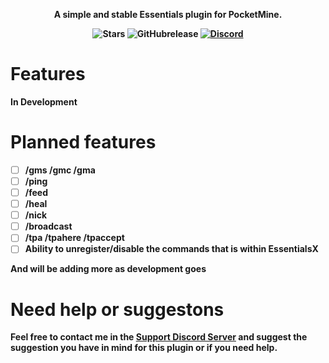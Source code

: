 <p align="center">
    <b>A simple and stable Essentials plugin for PocketMine.
</p>

<p align="center">
      <img alt="Stars" src= "https://img.shields.io/github/stars/Vecnavium-pm-pl/EssentialsX?style=for-the-badge">
<img alt="GitHubrelease" src="https://img.shields.io/github/downloads/vecnavium-pm-pl/EssentialsX/latest/total">
    <a href="https://discord.gg/6M9tGyWPjr"><img src="https://img.shields.io/discord/837701868649709568?label=discord&color=7289DA&logo=discord" alt="Discord" /></a>
</p>

# Features

In Development

# Planned features

- [ ] /gms /gmc /gma
- [ ] /ping
- [ ] /feed
- [ ] /heal
- [ ] /nick
- [ ] /broadcast
- [ ] /tpa /tpahere /tpaccept
- [ ] Ability to unregister/disable the commands that is within EssentialsX

And will be adding more as development goes

# Need help or suggestons


Feel free to contact me in the [Support Discord Server](https://discord.gg/jWFB56RqUN) and suggest the suggestion you have in mind for this plugin or if you need help.
